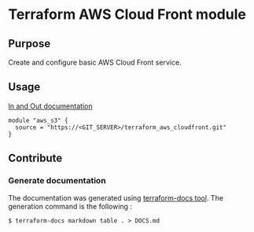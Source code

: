 # Terraform AWS Cloud Front module

## Purpose

Create and configure basic AWS Cloud Front service.

## Usage

[In and Out documentation](./DOCS.md)

```
module "aws_s3" {
  source = "https://<GIT_SERVER>/terraform_aws_cloudfront.git"
}
```

## Contribute

### Generate documentation

The documentation was generated using [terraform-docs tool](https://github.com/terraform-docs/terraform-docs).
The generation command is the following :

```
$ terraform-docs markdown table . > DOCS.md   
```